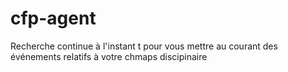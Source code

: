 # cfp-agent
Recherche continue à l'instant t pour vous mettre au courant des événements relatifs à votre chmaps discipinaire
